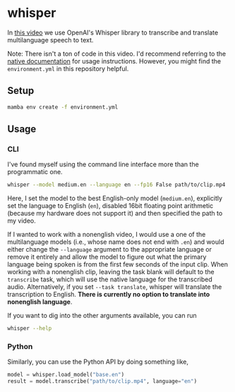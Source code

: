 # whisper
In [this video](https://youtu.be/Fpu_4ADgy9s) we use OpenAI's Whisper library to transcribe and translate multilanguage speech to text.

Note: There isn't a ton of code in this video. I'd recommend referring to the [native documentation](https://github.com/openai/whisper) for usage instructions. However, you might find the `environment.yml` in this repository helpful.

## Setup

```sh
mamba env create -f environment.yml
```

## Usage

### CLI

I've found myself using the command line interface more than the programmatic one.

```sh
whisper --model medium.en --language en --fp16 False path/to/clip.mp4
```

Here, I set the model to the best English-only model (`medium.en`), explicitly set the language to English (`en`), disabled 16bit floating point arithmetic (because my hardware does not support it) and then specified the path to my video.

If I wanted to work with a nonenglish video, I would use a one of the multilanguage models (i.e., whose name does not end with `.en`) and would either change the `--language` argument to the appropriate language or remove it entirely and allow the model to figure out what the primary language being spoken is from the first few seconds of the input clip. When working with a nonenglish clip, leaving the task blank will default to the `transcribe` task, which will use the native language for the transcribed audio. Alternatively, if you set `--task translate`, whisper will translate the transcription to English. **There is currently no option to translate into nonenglish language**.

If you want to dig into the other arguments available, you can run

```sh
whisper --help
```

### Python

Similarly, you can use the Python API by doing something like,

```python
model = whisper.load_model("base.en")
result = model.transcribe("path/to/clip.mp4", language="en")
```
